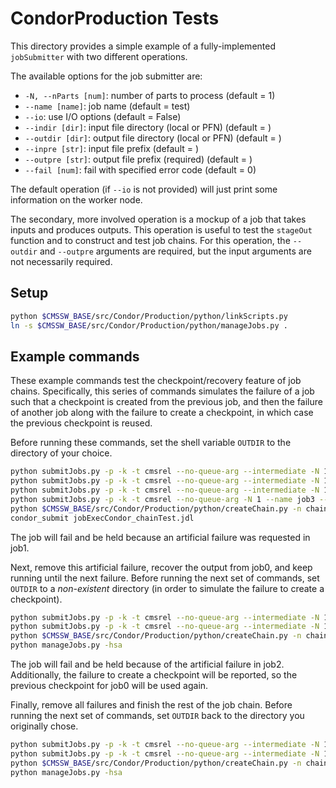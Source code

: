 # CondorProduction Tests

This directory provides a simple example of a fully-implemented `jobSubmitter` with two different operations.

The available options for the job submitter are:
* `-N, --nParts [num]`: number of parts to process (default = 1)
* `--name [name]`: job name (default = test)
* `--io`: use I/O options (default = False)
* `--indir [dir]`: input file directory (local or PFN) (default = )
* `--outdir [dir]`: output file directory (local or PFN) (default = )
* `--inpre [str]`: input file prefix (default = )
* `--outpre [str]`: output file prefix (required) (default = )
* `--fail [num]`: fail with specified error code (default = 0)

The default operation (if `--io` is not provided) will just print some information on the worker node.

The secondary, more involved operation is a mockup of a job that takes inputs and produces outputs.
This operation is useful to test the `stageOut` function and to construct and test job chains.
For this operation, the `--outdir` and `--outpre` arguments are required, but the input arguments are not necessarily required.

## Setup

```bash
python $CMSSW_BASE/src/Condor/Production/python/linkScripts.py
ln -s $CMSSW_BASE/src/Condor/Production/python/manageJobs.py .
```

## Example commands

These example commands test the checkpoint/recovery feature of job chains.
Specifically, this series of commands simulates the failure of a job such that a checkpoint is created from the previous job,
and then the failure of another job along with the failure to create a checkpoint, in which case the previous checkpoint is reused.

Before running these commands, set the shell variable `OUTDIR` to the directory of your choice.

```bash
python submitJobs.py -p -k -t cmsrel --no-queue-arg --intermediate -N 1 --name job0 --io --outdir $OUTDIR --outpre step1
python submitJobs.py -p -k -t cmsrel --no-queue-arg --intermediate -N 1 --name job1 --io --indir ../job0 --inpre step1 --outdir $OUTDIR --outpre step2 --fail 1
python submitJobs.py -p -k -t cmsrel --no-queue-arg --intermediate -N 1 --name job2 --io --indir ../job1 --inpre step2 --outdir $OUTDIR --outpre step3
python submitJobs.py -p -k -t cmsrel --no-queue-arg -N 1 --name job3 --io --indir ../job2 --inpre step3 --outdir $OUTDIR --outpre step4
python $CMSSW_BASE/src/Condor/Production/python/createChain.py -n chainTest -l job0 -c -j $CMSSW_BASE/src/Condor/Production/test/jobExecCondor_job0.jdl $CMSSW_BASE/src/Condor/Production/test/jobExecCondor_job1.jdl $CMSSW_BASE/src/Condor/Production/test/jobExecCondor_job2.jdl $CMSSW_BASE/src/Condor/Production/test/jobExecCondor_job3.jdl
condor_submit jobExecCondor_chainTest.jdl
```

The job will fail and be held because an artificial failure was requested in job1.

Next, remove this artificial failure, recover the output from job0, and keep running until the next failure.
Before running the next set of commands, set `OUTDIR` to a *non-existent* directory (in order to simulate the failure to create a checkpoint).
```bash
python submitJobs.py -p -k -t cmsrel --no-queue-arg --intermediate -N 1 --name job1 --io --indir ../job0 --inpre step1 --outdir $OUTDIR --outpre step2
python submitJobs.py -p -k -t cmsrel --no-queue-arg --intermediate -N 1 --name job2 --io --indir ../job1 --inpre step2 --outdir $OUTDIR --outpre step3 --fail 1
python $CMSSW_BASE/src/Condor/Production/python/createChain.py -n chainTest -l job0 -c -j $CMSSW_BASE/src/Condor/Production/test/jobExecCondor_job0.jdl $CMSSW_BASE/src/Condor/Production/test/jobExecCondor_job1.jdl $CMSSW_BASE/src/Condor/Production/test/jobExecCondor_job2.jdl $CMSSW_BASE/src/Condor/Production/test/jobExecCondor_job3.jdl
python manageJobs.py -hsa
```

The job will fail and be held because of the artificial failure in job2.
Additionally, the failure to create a checkpoint will be reported, so the previous checkpoint for job0 will be used again.

Finally, remove all failures and finish the rest of the job chain.
Before running the next set of commands, set `OUTDIR` back to the directory you originally chose.
```bash
python submitJobs.py -p -k -t cmsrel --no-queue-arg --intermediate -N 1 --name job1 --io --indir ../job0 --inpre step1 --outdir $OUTDIR --outpre step2
python submitJobs.py -p -k -t cmsrel --no-queue-arg --intermediate -N 1 --name job2 --io --indir ../job1 --inpre step2 --outdir $OUTDIR --outpre step3
python $CMSSW_BASE/src/Condor/Production/python/createChain.py -n chainTest -l job0 -c -j $CMSSW_BASE/src/Condor/Production/test/jobExecCondor_job0.jdl $CMSSW_BASE/src/Condor/Production/test/jobExecCondor_job1.jdl $CMSSW_BASE/src/Condor/Production/test/jobExecCondor_job2.jdl
python manageJobs.py -hsa
```
